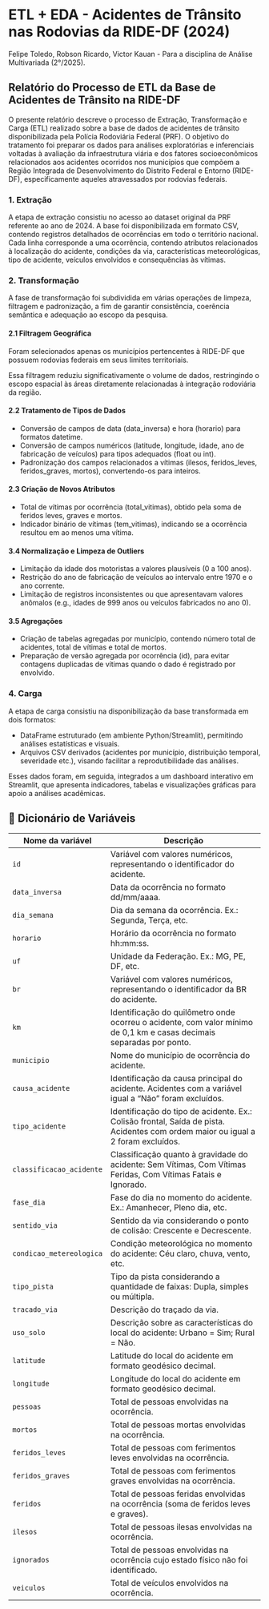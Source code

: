 # ETL + EDA - Acidentes de Trânsito nas Rodovias da RIDE-DF (2024)

Felipe Toledo, Robson Ricardo, Victor Kauan - Para a disciplina de Análise Multivariada (2°/2025).


## Relatório do Processo de ETL da Base de Acidentes de Trânsito na RIDE-DF

O presente relatório descreve o processo de Extração, Transformação e Carga (ETL) realizado sobre a base de dados de acidentes de trânsito disponibilizada pela Polícia Rodoviária Federal (PRF). O objetivo do tratamento foi preparar os dados para análises exploratórias e inferenciais voltadas à avaliação da infraestrutura viária e dos fatores socioeconômicos relacionados aos acidentes ocorridos nos municípios que compõem a Região Integrada de Desenvolvimento do Distrito Federal e Entorno (RIDE-DF), especificamente aqueles atravessados por rodovias federais.

### 1. Extração

A etapa de extração consistiu no acesso ao dataset original da PRF referente ao ano de 2024. A base foi disponibilizada em formato CSV, contendo registros detalhados de ocorrências em todo o território nacional. Cada linha corresponde a uma ocorrência, contendo atributos relacionados à localização do acidente, condições da via, características meteorológicas, tipo de acidente, veículos envolvidos e consequências às vítimas.

### 2. Transformação

A fase de transformação foi subdividida em várias operações de limpeza, filtragem e padronização, a fim de garantir consistência, coerência semântica e adequação ao escopo da pesquisa.

#### 2.1 Filtragem Geográfica

Foram selecionados apenas os municípios pertencentes à RIDE-DF que possuem rodovias federais em seus limites territoriais.

Essa filtragem reduziu significativamente o volume de dados, restringindo o escopo espacial às áreas diretamente relacionadas à integração rodoviária da região.

#### 2.2 Tratamento de Tipos de Dados

- Conversão de campos de data (data_inversa) e hora (horario) para formatos datetime.
- Conversão de campos numéricos (latitude, longitude, idade, ano de fabricação de veículos) para tipos adequados (float ou int).
- Padronização dos campos relacionados a vítimas (ilesos, feridos_leves, feridos_graves, mortos), convertendo-os para inteiros.

#### 2.3 Criação de Novos Atributos

- Total de vítimas por ocorrência (total_vitimas), obtido pela soma de feridos leves, graves e mortos.
- Indicador binário de vítimas (tem_vitimas), indicando se a ocorrência resultou em ao menos uma vítima.


#### 3.4 Normalização e Limpeza de Outliers

- Limitação da idade dos motoristas a valores plausíveis (0 a 100 anos).
- Restrição do ano de fabricação de veículos ao intervalo entre 1970 e o ano corrente.
- Limitação de registros inconsistentes ou que apresentavam valores anômalos (e.g., idades de 999 anos ou veículos fabricados no ano 0).


#### 3.5 Agregações

- Criação de tabelas agregadas por município, contendo número total de acidentes, total de vítimas e total de mortos.
- Preparação de versão agregada por ocorrência (id), para evitar contagens duplicadas de vítimas quando o dado é registrado por envolvido.

### 4. Carga

A etapa de carga consistiu na disponibilização da base transformada em dois formatos:

- DataFrame estruturado (em ambiente Python/Streamlit), permitindo análises estatísticas e visuais.
- Arquivos CSV derivados (acidentes por município, distribuição temporal, severidade etc.), visando facilitar a reprodutibilidade das análises.

Esses dados foram, em seguida, integrados a um dashboard interativo em Streamlit, que apresenta indicadores, tabelas e visualizações gráficas para apoio a análises acadêmicas.


## 📖 Dicionário de Variáveis

| **Nome da variável**       | **Descrição** |
|-----------------------------|---------------|
| `id`                       | Variável com valores numéricos, representando o identificador do acidente. |
| `data_inversa`              | Data da ocorrência no formato dd/mm/aaaa. |
| `dia_semana`                | Dia da semana da ocorrência. Ex.: Segunda, Terça, etc. |
| `horario`                   | Horário da ocorrência no formato hh:mm:ss. |
| `uf`                        | Unidade da Federação. Ex.: MG, PE, DF, etc. |
| `br`                        | Variável com valores numéricos, representando o identificador da BR do acidente. |
| `km`                        | Identificação do quilômetro onde ocorreu o acidente, com valor mínimo de 0,1 km e casas decimais separadas por ponto. |
| `municipio`                 | Nome do município de ocorrência do acidente. |
| `causa_acidente`            | Identificação da causa principal do acidente. Acidentes com a variável igual a “Não” foram excluídos. |
| `tipo_acidente`             | Identificação do tipo de acidente. Ex.: Colisão frontal, Saída de pista. Acidentes com ordem maior ou igual a 2 foram excluídos. |
| `classificacao_acidente`    | Classificação quanto à gravidade do acidente: Sem Vítimas, Com Vítimas Feridas, Com Vítimas Fatais e Ignorado. |
| `fase_dia`                  | Fase do dia no momento do acidente. Ex.: Amanhecer, Pleno dia, etc. |
| `sentido_via`               | Sentido da via considerando o ponto de colisão: Crescente e Decrescente. |
| `condicao_metereologica`    | Condição meteorológica no momento do acidente: Céu claro, chuva, vento, etc. |
| `tipo_pista`                | Tipo da pista considerando a quantidade de faixas: Dupla, simples ou múltipla. |
| `tracado_via`               | Descrição do traçado da via. |
| `uso_solo`                  | Descrição sobre as características do local do acidente: Urbano = Sim; Rural = Não. |
| `latitude`                  | Latitude do local do acidente em formato geodésico decimal. |
| `longitude`                 | Longitude do local do acidente em formato geodésico decimal. |
| `pessoas`                   | Total de pessoas envolvidas na ocorrência. |
| `mortos`                    | Total de pessoas mortas envolvidas na ocorrência. |
| `feridos_leves`             | Total de pessoas com ferimentos leves envolvidas na ocorrência. |
| `feridos_graves`            | Total de pessoas com ferimentos graves envolvidas na ocorrência. |
| `feridos`                   | Total de pessoas feridas envolvidas na ocorrência (soma de feridos leves e graves). |
| `ilesos`                    | Total de pessoas ilesas envolvidas na ocorrência. |
| `ignorados`                 | Total de pessoas envolvidas na ocorrência cujo estado físico não foi identificado. |
| `veiculos`                  | Total de veículos envolvidos na ocorrência. |
